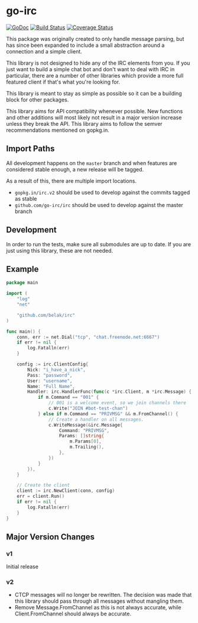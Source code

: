 # go-irc

[![GoDoc](https://img.shields.io/badge/doc-GoDoc-blue.svg)](https://godoc.org/github.com/go-irc/irc)
[![Build Status](https://img.shields.io/travis/go-irc/irc.svg)](https://travis-ci.org/go-irc/irc)
[![Coverage Status](https://img.shields.io/coveralls/go-irc/irc.svg)](https://coveralls.io/github/go-irc/irc?branch=master)

This package was originally created to only handle message parsing,
but has since been expanded to include a small abstraction around a
connection and a simple client.

This library is not designed to hide any of the IRC elements from
you. If you just want to build a simple chat bot and don't want to
deal with IRC in particular, there are a number of other libraries
which provide a more full featured client if that's what you're
looking for.

This library is meant to stay as simple as possible so it can be a
building block for other packages.

This library aims for API compatibility whenever possible. New
functions and other additions will most likely not result in a major
version increase unless they break the API. This library aims to
follow the semver recommendations mentioned on gopkg.in.

## Import Paths

All development happens on the `master` branch and when features are
considered stable enough, a new release will be tagged.

As a result of this, there are multiple import locations.

* `gopkg.in/irc.v2` should be used to develop against the commits
  tagged as stable
* `github.com/go-irc/irc` should be used to develop against the master branch

## Development

In order to run the tests, make sure all submodules are up to date. If you are
just using this library, these are not needed.

## Example

```go
package main

import (
	"log"
	"net"

	"github.com/belak/irc"
)

func main() {
	conn, err := net.Dial("tcp", "chat.freenode.net:6667")
	if err != nil {
		log.Fatalln(err)
	}

	config := irc.ClientConfig{
		Nick: "i_have_a_nick",
		Pass: "password",
		User: "username",
		Name: "Full Name",
		Handler: irc.HandlerFunc(func(c *irc.Client, m *irc.Message) {
			if m.Command == "001" {
				// 001 is a welcome event, so we join channels there
				c.Write("JOIN #bot-test-chan")
			} else if m.Command == "PRIVMSG" && m.FromChannel() {
				// Create a handler on all messages.
				c.WriteMessage(&irc.Message{
					Command: "PRIVMSG",
					Params: []string{
						m.Params[0],
						m.Trailing(),
					},
				})
			}
		}),
	}

	// Create the client
	client := irc.NewClient(conn, config)
	err = client.Run()
	if err != nil {
		log.Fatalln(err)
	}
}
```

## Major Version Changes

### v1

Initial release

### v2

- CTCP messages will no longer be rewritten. The decision was made that this
  library should pass through all messages without mangling them.
- Remove Message.FromChannel as this is not always accurate, while
  Client.FromChannel should always be accurate.

